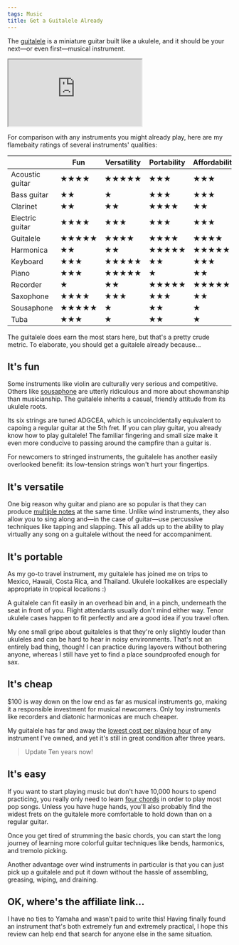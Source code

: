 ```yaml
---
tags: Music
title: Get a Guitalele Already
---
```


The [guitalele](https://en.wikipedia.org/wiki/Guitalele) is a miniature guitar built like a ukulele, and it should be your next&mdash;or even first&mdash;musical instrument.

<div class="youtube-wrap">
  <iframe src="https://www.youtube.com/embed/SsBU2m9WSM4"></iframe>
</div>

For comparison with any instruments you might already play, here are my flamebaity ratings of several instruments' qualities:

|                 | Fun   | Versatility | Portability | Affordability | Learnability |
| --------------- | ----- | ----------- | ----------- | ------------- | ------------ |
| Acoustic guitar | ★★★★  | ★★★★★       | ★★★         | ★★★           | ★★★          |
| Bass guitar     | ★★    | ★           | ★★★         | ★★★           | ★★★★         |
| Clarinet        | ★★    | ★★          | ★★★★        | ★★            | ★★★          |
| Electric guitar | ★★★★  | ★★★         | ★★★         | ★★★           | ★★★          |
| Guitalele       | ★★★★★ | ★★★★        | ★★★★        | ★★★★          | ★★★          |
| Harmonica       | ★★    | ★★          | ★★★★★       | ★★★★★         | ★★★★★        |
| Keyboard        | ★★★   | ★★★★★       | ★★          | ★★★           | ★★★          |
| Piano           | ★★★   | ★★★★★       | ★           | ★★            | ★★★          |
| Recorder        | ★     | ★★          | ★★★★★       | ★★★★★         | ★★★★★        |
| Saxophone       | ★★★★  | ★★★         | ★★★         | ★★            | ★★★★         |
| Sousaphone      | ★★★★★ | ★           | ★★          | ★             | ★★★★         |
| Tuba            | ★★★   | ★           | ★★          | ★             | ★★★★         |

The guitalele does earn the most stars here, but that's a pretty crude metric. To elaborate, you should get a guitalele already because...

## It's fun

Some instruments like violin are culturally very serious and competitive. Others like [sousaphone](/img/sousaphone.jpg) are utterly ridiculous and more about showmanship than musicianship. The guitalele inherits a casual, friendly attitude from its ukulele roots.

Its six strings are tuned ADGCEA, which is uncoincidentally equivalent to capoing a regular guitar at the 5th fret. If you can play guitar, you already know how to play guitalele! The familiar fingering and small size make it even more conducive to passing around the campfire than a guitar is.

For newcomers to stringed instruments, the guitalele has another easily overlooked benefit: its low-tension strings won't hurt your fingertips.

## It's versatile

One big reason why guitar and piano are so popular is that they can produce [multiple notes](https://en.wikipedia.org/wiki/Polyphony) at the same time. Unlike wind instruments, they also allow you to sing along and&mdash;in the case of guitar&mdash;use percussive techniques like tapping and slapping. This all adds up to the ability to play virtually any song on a guitalele without the need for accompaniment.

## It's portable

As my go-to travel instrument, my guitalele has joined me on trips to Mexico, Hawaii, Costa Rica, and Thailand. Ukulele lookalikes are especially appropriate in tropical locations :)

A guitalele can fit easily in an overhead bin and, in a pinch, underneath the seat in front of you. Flight attendants usually don't mind either way. Tenor ukulele cases happen to fit perfectly and are a good idea if you travel often.

My one small gripe about guitaleles is that they're only slightly louder than ukuleles and can be hard to hear in noisy environments. That's not an entirely bad thing, though! I can practice during layovers without bothering anyone, whereas I still have yet to find a place soundproofed enough for sax.

## It's cheap

$100 is way down on the low end as far as musical instruments go, making it a responsible investment for musical newcomers. Only toy instruments like recorders and diatonic harmonicas are much cheaper.

My guitalele has far and away the [lowest cost per playing hour](/ten-years-of-logging-my-life#observations) of any instrument I've owned, and yet it's still in great condition after three years.

> <span class="badge" title="2024-02-01">Update</span> Ten years now!

## It's easy

If you want to start playing music but don't have 10,000 hours to spend practicing, you really only need to learn [four chords](/how-to-play-guitar-by-ear) in order to play most pop songs. Unless you have huge hands, you'll also probably find the widest frets on the guitalele more comfortable to hold down than on a regular guitar.

Once you get tired of strumming the basic chords, you can start the long journey of learning more colorful guitar techniques like bends, harmonics, and tremolo picking.

Another advantage over wind instruments in particular is that you can just pick up a guitalele and put it down without the hassle of assembling, greasing, wiping, and draining.

## OK, where's the affiliate link...

I have no ties to Yamaha and wasn't paid to write this! Having finally found an instrument that's both extremely fun and extremely practical, I hope this review can help end that search for anyone else in the same situation.
